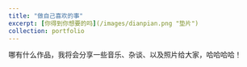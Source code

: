 ```yaml
---
title: "做自己喜欢的事"
excerpt: [你得到你想要的吗](/images/dianpian.png "垫片")
collection: portfolio
---
```


哪有什么作品，我将会分享一些音乐、杂谈、以及照片给大家，哈哈哈哈！                             
